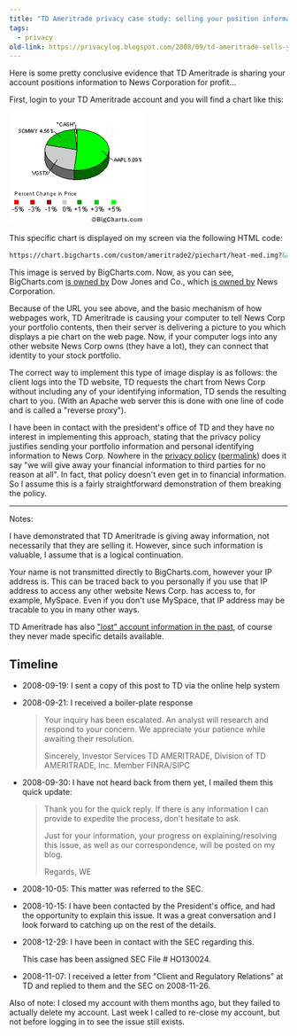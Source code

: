 ```yaml
---
title: "TD Ameritrade privacy case study: selling your position information to a third party"
tags: 
  - privacy	
old-link: https://privacylog.blogspot.com/2008/09/td-ameritrade-sells-your-position.html
---
```


Here is some pretty conclusive evidence that TD Ameritrade is sharing your account positions information to News Corporation for profit...

First, login to your TD Ameritrade account and you will find a chart like this:

![TD Ameritrade pie chart](assets/images/2008-09-19-td-ameritrade-sells-your-position.png)

This specific chart is displayed on my screen via the following HTML code:

```html
https://chart.bigcharts.com/custom/ameritrade2/piechart/heat-med.img?&amp;data=0.51+0.28+0.20+0.01&amp;legend=AAPL+5.09%|VGSTX|SCMWY+4.56%|+*CASH*&amp;color=00FF00+CCCCCC+00CC00+99FFFF
```

This image is served by BigCharts.com. Now, as you can see, BigCharts.com <a href="https://whois.domaintools.com/bigcharts.com">is owned by</a> Dow Jones and Co., which <a href="https://en.wikipedia.org/wiki/Dow_Jones">is owned by</a> News Corporation.

Because of the URL you see above, and the basic mechanism of how webpages work, TD Ameritrade is causing your computer to tell News Corp your portfolio contents, then their server is delivering a picture to you which displays a pie chart on the web page. Now, if your computer logs into any other website News Corp owns (they have a lot), they can connect that identity to your stock portfolio.

The correct way to implement this type of image display is as follows: the client logs into the TD website, TD requests the chart from News Corp without including any of your identifying information, TD sends the resulting chart to you. (With an Apache web server this is done with one line of code and is called a "reverse proxy").

I have been in contact with the president's office of TD and they have no interest in implementing this approach, stating that the privacy policy justifies sending your portfolio information and personal identifying information to News Corp. Nowhere in the <a href="https://www.tdameritrade.com/privacy.html">privacy policy</a> (<a href="https://web.archive.org/web/20080124182511/www.tdameritrade.com/privacy.html">permalink</a>) does it say "we will give away your financial information to third parties for no reason at all". In fact, that policy doesn't even get in to financial information. So I assume this is a fairly straightforward demonstration of them breaking the policy.

---

Notes:

I have demonstrated that TD Ameritrade is giving away information, not necessarily that they are selling it. However, since such information is valuable, I assume that is a logical continuation.

Your name is not transmitted directly to BigCharts.com, however your IP address is. This can be traced back to you personally if you use that IP address to access any other website News Corp. has access to, for example, MySpace. Even if you don't use MySpace, that IP address may be tracable to you in many other ways.

TD Ameritrade has also <a href="https://money.cnn.com/2005/04/19/technology/ameritrade/index.htm">"lost" account information in the past</a>, of course they never made specific details available.

## Timeline

* 2008-09-19: I sent a copy of this post to TD via the online help system

* 2008-09-21: I received a boiler-plate response

  > Your inquiry has been escalated. An analyst will research and respond to your concern. We appreciate your patience while awaiting their resolution.
  >
  > Sincerely,
  > Investor Services
  > TD AMERITRADE, Division of TD AMERITRADE, Inc.
  > Member FINRA/SIPC

* 2008-09-30: I have not heard back from them yet, I mailed them this quick update:
  
  > Thank you for the quick reply. If there is any information I can provide to expedite the process, don't hesitate to ask.
  >
  > Just for your information, your progress on explaining/resolving this issue, as well as our correspondence, will be posted on my blog.
  >
  > Regards,
  > WE

* 2008-10-05: This matter was referred to the SEC.

* 2008-10-15: I have been contacted by the President's office, and had the opportunity to explain this issue. It was a great conversation and I look forward to catching up on the rest of the details.

* 2008-12-29: I have been in contact with the SEC regarding this.
  
  This case has been assigned SEC File # HO130024.

* 2008-11-07: I received a letter from "Client and Regulatory Relations" at TD and replied to them and the SEC on 2008-11-26.

Also of note: I closed my account with them months ago, but they failed to actually delete my account. Last week I called to re-close my account, but not before logging in to see the issue still exists.
